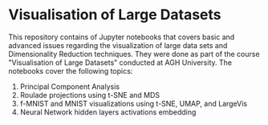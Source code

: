 # Visualisation of Large Datasets

This repository contains of Jupyter notebooks that covers basic and advanced issues regarding the visualization of large data sets and Dimensionality Reduction techniques. They were done as part of the course "Visualisation of Large Datasets" conducted at AGH University. The notebooks cover the following topics:

1) Principal Component Analysis
2) Roulade projections using t-SNE and MDS
3) f-MNIST and MNIST visualizations using t-SNE, UMAP, and LargeVis
4) Neural Network hidden layers activations embedding
